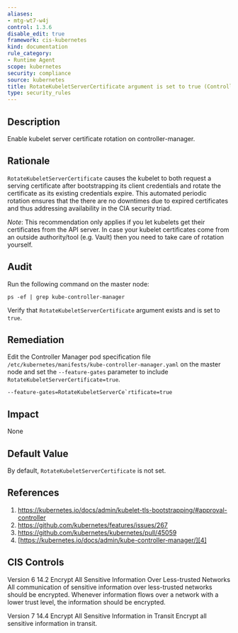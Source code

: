 ```yaml
---
aliases:
- mtg-wt7-w4j
control: 1.3.6
disable_edit: true
framework: cis-kubernetes
kind: documentation
rule_category:
- Runtime Agent
scope: kubernetes
security: compliance
source: kubernetes
title: RotateKubeletServerCertificate argument is set to true (Controller Manager)
type: security_rules
---
```


## Description

Enable kubelet server certificate rotation on controller-manager.

## Rationale

`RotateKubeletServerCertificate` causes the kubelet to both request a serving certificate after bootstrapping its client credentials and rotate the certificate as its existing credentials expire. This automated periodic rotation ensures that the there are no downtimes due to expired certificates and thus addressing availability in the CIA security triad. 

*Note*: This recommendation only applies if you let kubelets get their certificates from the API server. In case your kubelet certificates come from an outside authority/tool (e.g. Vault) then you need to take care of rotation yourself.

## Audit

Run the following command on the master node: 
```
ps -ef | grep kube-controller-manager
```
Verify that `RotateKubeletServerCertificate` argument exists and is set to `true`.

## Remediation

Edit the Controller Manager pod specification file `/etc/kubernetes/manifests/kube-controller-manager.yaml` on the master node and set the `--feature-gates` parameter to include `RotateKubeletServerCertificate=true`. 

```
--feature-gates=RotateKubeletServerCe`rtificate=true
```

## Impact

None

## Default Value

By default, `RotateKubeletServerCertificate` is not set.

## References

1. [https://kubernetes.io/docs/admin/kubelet-tls-bootstrapping/#approval-controller ][1]
2. [https://github.com/kubernetes/features/issues/267 ][2]
3. [https://github.com/kubernetes/kubernetes/pull/45059 ][3]
4. [https://kubernetes.io/docs/admin/kube-controller-manager/][4]

## CIS Controls

Version 6 14.2 Encrypt All Sensitive Information Over Less-trusted Networks All communication of sensitive information over less-trusted networks should be encrypted. Whenever information flows over a network with a lower trust level, the information should be encrypted. 

Version 7 14.4 Encrypt All Sensitive Information in Transit Encrypt all sensitive information in transit.               

[1]: https://kubernetes.io/docs/admin/kubelet-tls-bootstrapping/#approval-controller 
[2]: https://github.com/kubernetes/features/issues/267 
[3]: https://github.com/kubernetes/kubernetes/pull/45059 
[4]: https://kubernetes.io/docs/admin/kube-controller-manager/
